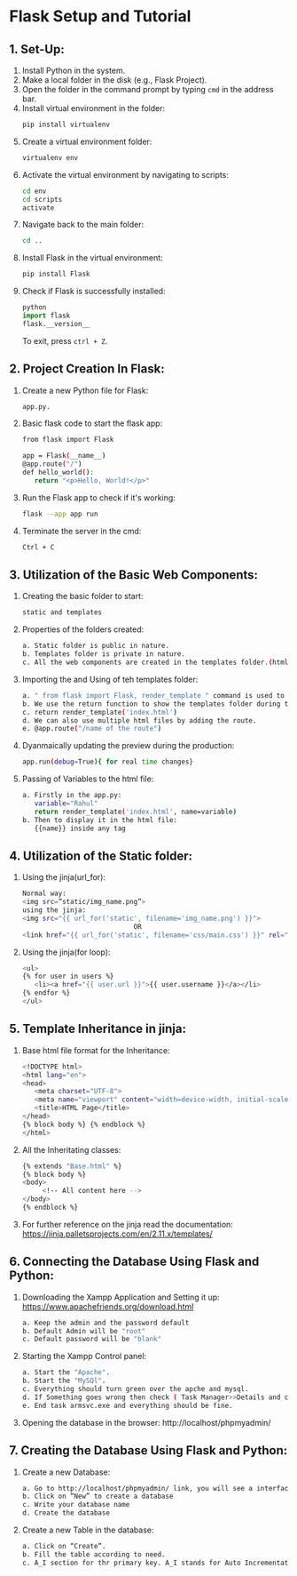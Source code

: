 # Flask Setup and Tutorial

## 1. Set-Up:

1. Install Python in the system.
2. Make a local folder in the disk (e.g., Flask Project).
3. Open the folder in the command prompt by typing `cmd` in the address bar.
4. Install virtual environment in the folder:
    ```sh
    pip install virtualenv
    ```
5. Create a virtual environment folder:
    ```sh
    virtualenv env
    ```
6. Activate the virtual environment by navigating to scripts:
    ```sh
    cd env
    cd scripts
    activate
    ```
7. Navigate back to the main folder:
    ```sh
    cd ..
    ```
8. Install Flask in the virtual environment:
    ```sh
    pip install Flask
    ```
9. Check if Flask is successfully installed:
    ```py
    python
    import flask
    flask.__version__
    ```
    To exit, press `ctrl + Z`.

## 2. Project Creation In Flask:

1. Create a new Python file for Flask:
    ```sh
    app.py.
    ```
2. Basic flask code to start the flask app:
    ```sh
    from flask import Flask
    
    app = Flask(__name__)
    @app.route("/")
    def hello_world():
       return "<p>Hello, World!</p>"
    ```
3. Run the Flask app to check if it's working:
    ```sh
    flask --app app run
    ```
4. Terminate the server in the cmd:
    ```sh
    Ctrl + C
    ```
## 3. Utilization of the Basic Web Components:

1. Creating the basic folder to start:
    ```sh
    static and templates
    ```
2. Properties of the folders created:
    ```sh
    a. Static folder is public in nature.
    b. Templates folder is private in nature.
    c. All the web components are created in the templates folder.(html, css, js)
    ```
3. Importing the and Using of teh templates folder:
    ```sh
    a. " from flask import Flask, render_template " command is used to import the templates.
    b. We use the return function to show the templates folder during the app run.
    c. return render_template('index.html')
    d. We can also use multiple html files by adding the route.
    e. @app.route("/name of the route")
    ```
4. Dyanmaically updating the preview during the production:
    ```sh
    app.run(debug=True){ for real time changes}
    ```
5. Passing of Variables to the html file:
    ```sh
    a. Firstly in the app.py:
       variable="Rahul"
       return render_template('index.html', name=variable)
    b. Then to display it in the html file:
       {{name}} inside any tag
    ```
## 4. Utilization of the Static folder:

1. Using the jinja(url_for):
    ```sh
    Normal way:
    <img src=”static/img_name.png”>
    using the jinja:
    <img src="{{ url_for('static', filename='img_name.png') }}">
                                OR
    <link href="{{ url_for('static', filename='css/main.css') }}" rel="stylesheet">
    ```
2. Using the jinja(for loop):
    ```sh
    <ul>
    {% for user in users %}
       <li><a href="{{ user.url }}">{{ user.username }}</a></li>
    {% endfor %}
    </ul>
    ```
## 5. Template Inheritance in jinja:

1. Base html file format for the Inheritance:
    ```sh
    <!DOCTYPE html>
    <html lang="en">
    <head>
       <meta charset="UTF-8">
       <meta name="viewport" content="width=device-width, initial-scale=1.0">
       <title>HTML Page</title>
    </head>
   {% block body %} {% endblock %}
   </html>
    ```
2. All the Inheritating classes:
    ```sh
    {% extends "Base.html" %}
    {% block body %}
    <body>
         <!-- All content here -->
    </body>
    {% endblock %}
    ```
3. For further reference on the jinja read the documentation: https://jinja.palletsprojects.com/en/2.11.x/templates/

## 6. Connecting the Database Using Flask and Python:

1. Downloading the Xampp Application and Setting it up:
    https://www.apachefriends.org/download.html
    ```sh
    a. Keep the admin and the password default
    b. Default Admin will be "root"
    c. Default password will be "blank"
    ```
2. Starting the Xampp Control panel:
    ```sh
    a. Start the "Apache".
    b. Start the "MySQl".
    c. Everything should turn green over the apche and mysql.
    d. If Something goes wrong then check ( Task Manager>>Details and check the PID).
    e. End task armsvc.exe and everything should be fine.
    ```
4. Opening the database in the browser:
   http://localhost/phpmyadmin/

## 7. Creating the Database Using Flask and Python:

1. Create a new Database:
    ```sh
    a. Go to http://localhost/phpmyadmin/ link, you will see a interface.
    b. Click on “New” to create a database
    c. Write your database name
    d. Create the database
    ```
2. Create a new Table in the database:
    ```sh
    a. Click on “Create”.
    b. Fill the table according to need.
    c. A_I section for thr primary key. A_I stands for Auto Incrementation. It means it will automatically increment value so that there is no repetition.
    ```
 
   
